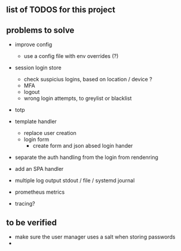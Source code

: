 ## list of TODOS for this project



## problems to solve

* improve config
  * use a config file with env overrides (?)
* session login store
  * check suspicius logins, based on location / device ?
  * MFA
  * logout
  * wrong login attempts, to greylist or blacklist
  
* totp
* template handler
  * replace user creation 
  * login form
    * create form and json absed login hander
* separate the auth handling from the login from rendenring
* add an SPA handler
* multiple log output stdout /  file / systemd journal
* prometheus metrics
* tracing?

## to be verified
* make sure the user manager uses a salt when storing passwords
* 